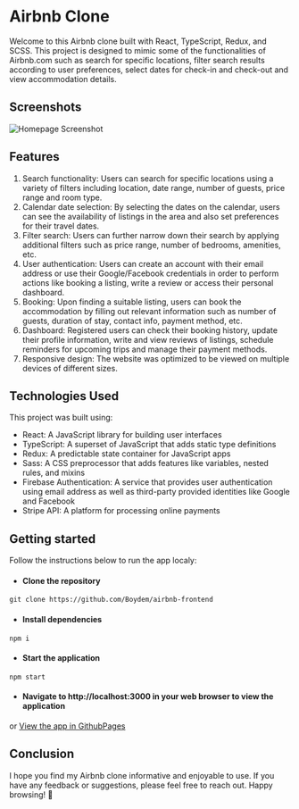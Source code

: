 # Airbnb Clone

Welcome to this Airbnb clone built with React, TypeScript, Redux, and SCSS. This project is designed to mimic some of the functionalities of Airbnb.com such as search for specific locations, filter search results according to user preferences, select dates for check-in and check-out and view accommodation details.

## Screenshots

![Homepage Screenshot](https://res.cloudinary.com/dsperrtyj/image/upload/v1678400298/airbnb-desktop_ovru8f.png)

## Features

1. Search functionality: Users can search for specific locations using a variety of filters including location, date range, number of guests, price range and room type.
2. Calendar date selection: By selecting the dates on the calendar, users can see the availability of listings in the area and also set preferences for their travel dates.
3. Filter search: Users can further narrow down their search by applying additional filters such as price range, number of bedrooms, amenities, etc.
4. User authentication: Users can create an account with their email address or use their Google/Facebook credentials in order to perform actions like booking a listing, write a review or access their personal dashboard.
5. Booking: Upon finding a suitable listing, users can book the accommodation by filling out relevant information such as number of guests, duration of stay, contact info, payment method, etc.
6. Dashboard: Registered users can check their booking history, update their profile information, write and view reviews of listings, schedule reminders for upcoming trips and manage their payment methods.
7. Responsive design: The website was optimized to be viewed on multiple devices of different sizes.

## Technologies Used

This project was built using:

- React: A JavaScript library for building user interfaces
- TypeScript: A superset of JavaScript that adds static type definitions
- Redux: A predictable state container for JavaScript apps
- Sass: A CSS preprocessor that adds features like variables, nested rules, and mixins
- Firebase Authentication: A service that provides user authentication using email address as well as third-party provided identities like Google and Facebook
- Stripe API: A platform for processing online payments

## Getting started

Follow the instructions below to run the app localy:

- #### Clone the repository
```git clone https://github.com/Boydem/airbnb-frontend```

- #### Install dependencies
```npm i```

- #### Start the application
```npm start```

- #### Navigate to http://localhost:3000 in your web browser to view the application

or [View the app in GithubPages](https://boydem.github.io/airbnb-frontend/)

## Conclusion

I hope you find my Airbnb clone informative and enjoyable to use. If you have any feedback or suggestions, please feel free to reach out. Happy browsing! :house_with_garden:




